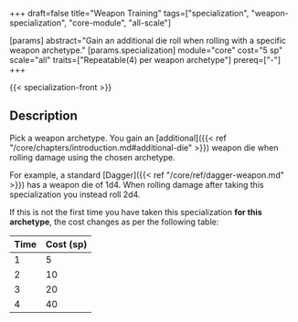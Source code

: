 +++
draft=false
title="Weapon Training"
tags=["specialization", "weapon-specialization", "core-module", "all-scale"]

[params]
  abstract="Gain an additional die roll when rolling with a specific weapon archetype."
  [params.specialization]
    module="core"
    cost="5 sp"
    scale="all"
    traits=["Repeatable(4) per weapon archetype"]
    prereq=["-"]
+++

{{< specialization-front >}}

## Description

Pick a weapon archetype. You gain an 
[additional]({{< ref "/core/chapters/introduction.md#additional-die" >}}) 
weapon die when rolling damage using the chosen archetype.

For example, a standard [Dagger]({{< ref "/core/ref/dagger-weapon.md" >}})
has a weapon die of 1d4. When rolling damage after taking this specialization
you instead roll 2d4.

If this is not the first time you have taken this specialization **for this archetype**, the cost changes as per the following table:

| Time | Cost (sp) |
| ---- | --------- |
| 1    | 5         |
| 2    | 10        |
| 3    | 20        |
| 4    | 40        | 


